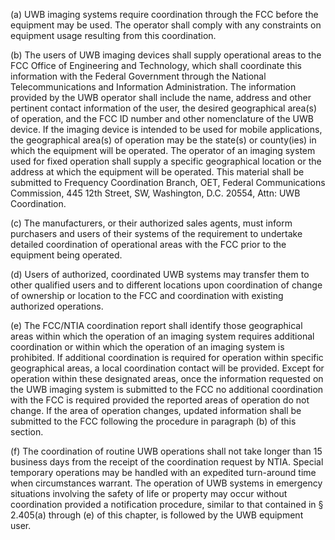 (a) UWB imaging systems require coordination through the FCC before the equipment may be used. The operator shall comply with any constraints on equipment usage resulting from this coordination.

(b) The users of UWB imaging devices shall supply operational areas to the FCC Office of Engineering and Technology, which shall coordinate this information with the Federal Government through the National Telecommunications and Information Administration. The information provided by the UWB operator shall include the name, address and other pertinent contact information of the user, the desired geographical area(s) of operation, and the FCC ID number and other nomenclature of the UWB device. If the imaging device is intended to be used for mobile applications, the geographical area(s) of operation may be the state(s) or county(ies) in which the equipment will be operated. The operator of an imaging system used for fixed operation shall supply a specific geographical location or the address at which the equipment will be operated. This material shall be submitted to Frequency Coordination Branch, OET, Federal Communications Commission, 445 12th Street, SW, Washington, D.C. 20554, Attn: UWB Coordination.

(c) The manufacturers, or their authorized sales agents, must inform purchasers and users of their systems of the requirement to undertake detailed coordination of operational areas with the FCC prior to the equipment being operated.

(d) Users of authorized, coordinated UWB systems may transfer them to other qualified users and to different locations upon coordination of change of ownership or location to the FCC and coordination with existing authorized operations.

(e) The FCC/NTIA coordination report shall identify those geographical areas within which the operation of an imaging system requires additional coordination or within which the operation of an imaging system is prohibited. If additional coordination is required for operation within specific geographical areas, a local coordination contact will be provided. Except for operation within these designated areas, once the information requested on the UWB imaging system is submitted to the FCC no additional coordination with the FCC is required provided the reported areas of operation do not change. If the area of operation changes, updated information shall be submitted to the FCC following the procedure in paragraph (b) of this section.

(f) The coordination of routine UWB operations shall not take longer than 15 business days from the receipt of the coordination request by NTIA. Special temporary operations may be handled with an expedited turn-around time when circumstances warrant. The operation of UWB systems in emergency situations involving the safety of life or property may occur without coordination provided a notification procedure, similar to that contained in § 2.405(a) through (e) of this chapter, is followed by the UWB equipment user.


